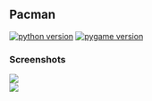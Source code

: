 ## Pacman


[![python version](https://img.shields.io/badge/python-3.9.7-blue)](https://www.python.org)
[![pygame version](https://img.shields.io/badge/pygame-2.6.0-yellow)](http://pygame.org)


### Screenshots
<img src="https://i.imgur.com/ADKSXfO.png">
<br>
<img src="https://i.imgur.com/JQqrRGL.png">
